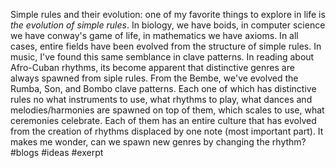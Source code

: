 Simple rules and their evolution: one of my favorite things to explore in life
is *the evolution of simple rules*. In biology, we have boids, in computer
science we have conway's game of life, in mathematics we have axioms. In all
cases, entire fields have been evolved from the structure of simple rules. In
music, I've found this same semblance in clave patterns. In reading about
Afro-Cuban rhythms, its become apparent that distinctive genres are always
spawned from siple rules. From the Bembe, we've evolved the Rumba, Son, and
Bombo clave patterns. Each one of which has distinctive rules no what
instruments to use, what rhythms to play, what dances and melodies/harmonies
are spawned on top of them, which scales to use, what ceremonies celebrate.
Each of them has an entire culture that has evolved from the creation of
rhythms displaced by one note (most important part). It makes me wonder, can we
spawn new genres by changing the rhythm? #blogs #ideas #exerpt